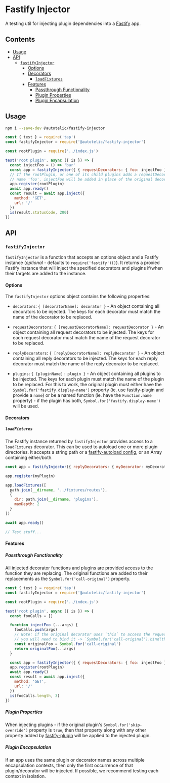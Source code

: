 # Fastify Injector

A testing util for injecting plugin dependencies into a [Fastify](https://www.fastify.io/docs/latest/) app.

## Contents

  - [Usage](#usage)
  - [API](#api)
    - [`fastifyInjector`](#fastifyinjector)
      - [Options](#options)
      - [Decorators](#decorators)
        - [`loadFixtures`](#loadFixtures)
      - [Features](#features)
        - [Passthrough Functionality](#passthrough-functionality)
        - [Plugin Properties](#plugin-properties)
        - [Plugin Encapsulation](#plugin-encapsulation)

## Usage

```sh
npm i --save-dev @autotelic/fastify-injector
```

```js
const { test } = require('tap')
const fastifyInjector = require('@autotelic/fastify-injector')

const rootPlugin = require('../index.js')

test('root plugin', async ({ is }) => {
  const injectFoo = () => 'bar'
  const app = fastifyInjector({ { requestDecorators: { foo: injectFoo } } })
  // If the rootPlugin, or one of its child plugins adds a requestDecorator with the
  // name 'foo', injectFoo will be added in place of the original decorator value.
  app.register(rootPlugin)
  await app.ready()
  const result = await app.inject({
    method: 'GET',
    url: '/'
  })
  is(result.statusCode, 200)
})
```

## API

### `fastifyInjector`

`fastifyInjector` is a function that accepts an options object and a Fastify instance (*optional* - defaults to `require('fastify')()`). It returns a proxied Fastify instance that will inject the specified decorators and plugins if/when their targets are added to the instance.

#### Options

The `fastifyInjector` options object contains the following properties:

 - `decorators`: `{ [decoratorName]: decorator }` - An object containing all decorators to be injected. The keys for each decorator must match the name of the decorator to be replaced.

 - `requestDecorators`: `{ [requestDecoratorName]: requestDecorator }` - An object containing all request decorators to be injected. The keys for each request decorator must match the name of the request decorator to be replaced.

 - `replyDecorators`: `{ [replyDecoratorName]: replyDecorator }` - An object containing all reply decorators to be injected. The keys for each reply decorator must match the name of the reply decorator to be replaced.

 - `plugins`: `{ [pluginName]: plugin }` - An object containing all plugins to be injected. The keys for each plugin must match the name of the plugin to be replaced. For this to work, the original plugin must either have the `Symbol.for('fastify.display-name')` property (ie. use fastify-plugin and provide a `name`) or be a named function (ie. have the `Function.name` property) - if the plugin has both, `Symbol.for('fastify.display-name')` will be used.

#### Decorators

##### `loadFixtures`

The Fastify instance returned by `fastifyInjector` provides access to a `loadFixtures` decorator. This can be used to autoload one or more plugin directories. It accepts a string path or a [fastify-autoload config](https://github.com/fastify/fastify-autoload#global-configuration), or an Array containing either/both.

```js
const app = fastifyInjector({ replyDecorators: { myDecorator: myDecoratorStub } })

app.register(myPlugin)

app.loadFixtures([
  path.join(__dirname, '../fixtures/routes'),
  {
    dir: path.join(__dirname, 'plugins'),
    maxDepth: 2
  }
])

await app.ready()

// Test stuff...
```

#### Features

##### Passthrough Functionality

All injected decorator functions and plugins are provided access to the function they are replacing. The original functions are added to their replacements as the `Symbol.for('call-original')` property.

```js
const { test } = require('tap')
const fastifyInjector = require('@autotelic/fastify-injector')

const rootPlugin = require('../index.js')

test('root plugin', async ({ is }) => {
  const fooCalls = []

  function injectFoo (...args) {
    fooCalls.push(args)
    // Note: if the original decorator uses `this` to access the request/reply/instance
    // you will need to bind it -> `Symbol.for('call-original').bind(this)`
    const originalFoo = Symbol.for('call-original')
    return originalFoo(...args)
  }

  const app = fastifyInjector({ { requestDecorators: { foo: injectFoo } } })
  app.register(rootPlugin)
  await app.ready()
  const result = await app.inject({
    method: 'GET',
    url: '/'
  })
  is(fooCalls.length, 3)
})
```

##### Plugin Properties

When injecting plugins - if the original plugin's `Symbol.for('skip-override')` property is `true`, then that property along with any other property added by [fastify-plugin](https://github.com/fastify/fastify-plugin) will be applied to the injected plugin.

##### Plugin Encapsulation

If an app uses the same plugin or decorator names across multiple encapsulation contexts, then only the first occurrence of that plugin/decorator will be injected. If possible, we recommend testing each context in isolation.
